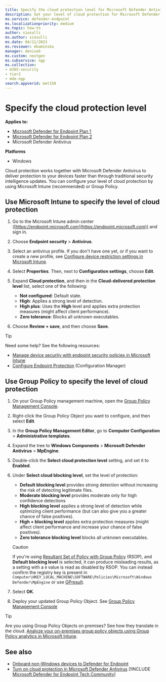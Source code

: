 ```yaml
---
title: Specify the cloud protection level for Microsoft Defender Antivirus
description: Set your level of cloud protection for Microsoft Defender Antivirus.
ms.service: defender-endpoint
ms.localizationpriority: medium
ms.topic: how-to
author: siosulli
ms.author: siosulli
ms.date: 04/11/2023
ms.reviewer: mkaminska
manager: deniseb
ms.custom: nextgen
ms.subservice: ngp
ms.collection: 
- m365-security
- tier2
- mde-ngp
search.appverid: met150
---
```


# Specify the cloud protection level

**Applies to:**

- [Microsoft Defender for Endpoint Plan 1](https://go.microsoft.com/fwlink/?linkid=2154037)
- [Microsoft Defender for Endpoint Plan 2](https://go.microsoft.com/fwlink/?linkid=2154037)
- Microsoft Defender Antivirus

**Platforms**
- Windows

Cloud protection works together with Microsoft Defender Antivirus to deliver protection to your devices faster than through traditional security intelligence updates. You can configure your level of cloud protection by using Microsoft Intune (recommended) or Group Policy.

## Use Microsoft Intune to specify the level of cloud protection

1. Go to the Microsoft Intune admin center ([https://endpoint.microsoft.com](https://endpoint.microsoft.com)) and sign in.

2. Choose **Endpoint security** \> **Antivirus**.

3. Select an antivirus profile. If you don't have one yet, or if you want to create a new profile, see [Configure device restriction settings in Microsoft Intune](/intune/device-restrictions-configure).

4. Select **Properties**. Then, next to **Configuration settings**, choose **Edit**.

5. Expand **Cloud protection**, and then in the **Cloud-delivered protection level** list, select one of the following:

    - **Not configured**: Default state.
    - **High**: Applies a strong level of detection.
    - **High plus**: Uses the **High** level and applies extra protection measures (might affect client performance).
    - **Zero tolerance**: Blocks all unknown executables.

6. Choose **Review + save**, and then choose **Save**.

> [!TIP]
> Need some help? See the following resources:
>
> - [Manage device security with endpoint security policies in Microsoft Intune](/mem/intune/protect/endpoint-security-policy)
> - [Configure Endpoint Protection](/mem/configmgr/protect/deploy-use/endpoint-protection-configure) (Configuration Manager)

## Use Group Policy to specify the level of cloud protection

1. On your Group Policy management machine, open the [Group Policy Management Console](/previous-versions/windows/it-pro/windows-server-2008-R2-and-2008/cc731212(v=ws.11)).

2. Right-click the Group Policy Object you want to configure, and then select **Edit**.

3. In the **Group Policy Management Editor**, go to **Computer Configuration** \> **Administrative templates**.

4. Expand the tree to **Windows Components** \> **Microsoft Defender Antivirus** \> **MpEngine**.

5. Double-click the **Select cloud protection level** setting, and set it to **Enabled**. 

6. Under **Select cloud blocking level**, set the level of protection:

    - **Default blocking level** provides strong detection without increasing the risk of detecting legitimate files.
    - **Moderate blocking level** provides moderate only for high confidence detections
    - **High blocking level** applies a strong level of detection while optimizing client performance (but can also give you a greater chance of false positives).
    - **High + blocking level** applies extra protection measures (might affect client performance and increase your chance of false positives).
    - **Zero tolerance blocking level** blocks all unknown executables.

    > [!CAUTION]
    > If you're using [Resultant Set of Policy with Group Policy](/previous-versions/windows/it-pro/windows-server-2012-R2-and-2012/dn789183(v=ws.11)) (RSOP), and **Default blocking level** is selected, it can produce misleading results, as a setting with a `0` value is read as disabled by RSOP. You can instead confirm the registry key is present in `Computer\HKEY_LOCAL_MACHINE\SOFTWARE\Policies\Microsoft\Windows Defender\MpEngine` or use [GPresult](/windows-server/administration/windows-commands/gpresult).

7. Select **OK**.

8. Deploy your updated Group Policy Object. See [Group Policy Management Console](/windows/win32/srvnodes/group-policy)

> [!TIP]
> Are you using Group Policy Objects on premises? See how they translate in the cloud. [Analyze your on-premises group policy objects using Group Policy analytics in Microsoft Intune](/mem/intune/configuration/group-policy-analytics).

## See also

- [Onboard non-Windows devices to Defender for Endpoint](configure-endpoints-non-windows.md)
- [Turn on cloud protection in Microsoft Defender Antivirus](enable-cloud-protection-microsoft-defender-antivirus.md)
[!INCLUDE [Microsoft Defender for Endpoint Tech Community](../../includes/defender-mde-techcommunity.md)]
